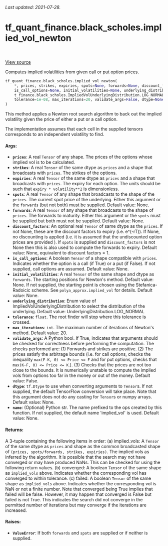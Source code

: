 <!--
This file is generated by a tool. Do not edit directly.
For open-source contributions the docs will be updated automatically.
-->

*Last updated: 2021-07-28.*

<div itemscope itemtype="http://developers.google.com/ReferenceObject">
<meta itemprop="name" content="tf_quant_finance.black_scholes.implied_vol_newton" />
<meta itemprop="path" content="Stable" />
</div>

# tf_quant_finance.black_scholes.implied_vol_newton

<!-- Insert buttons and diff -->

<table class="tfo-notebook-buttons tfo-api" align="left">
</table>

<a target="_blank" href="https://github.com/google/tf-quant-finance/blob/master/tf_quant_finance/black_scholes/implied_vol_newton_root.py">View source</a>



Computes implied volatilities from given call or put option prices.

```python
tf_quant_finance.black_scholes.implied_vol_newton(
    *, prices, strikes, expiries, spots=None, forwards=None, discount_factors=None,
    is_call_options=None, initial_volatilities=None, underlying_distribution=tf_quan
    t_finance.black_scholes.ImpliedVolUnderlyingDistribution.LOG_NORMAL,
    tolerance=1e-08, max_iterations=20, validate_args=False, dtype=None, name=None
)
```



<!-- Placeholder for "Used in" -->

This method applies a Newton root search algorithm to back out the implied
volatility given the price of either a put or a call option.

The implementation assumes that each cell in the supplied tensors corresponds
to an independent volatility to find.

#### Args:


* <b>`prices`</b>: A real `Tensor` of any shape. The prices of the options whose
  implied vol is to be calculated.
* <b>`strikes`</b>: A real `Tensor` of the same dtype as `prices` and a shape that
  broadcasts with `prices`. The strikes of the options.
* <b>`expiries`</b>: A real `Tensor` of the same dtype as `prices` and a shape that
  broadcasts with `prices`. The expiry for each option. The units should be
  such that `expiry * volatility**2` is dimensionless.
* <b>`spots`</b>: A real `Tensor` of any shape that broadcasts to the shape of the
  `prices`. The current spot price of the underlying. Either this argument
  or the `forwards` (but not both) must be supplied.
  Default value: None.
* <b>`forwards`</b>: A real `Tensor` of any shape that broadcasts to the shape of
  `prices`. The forwards to maturity. Either this argument or the `spots`
  must be supplied but both must not be supplied.
  Default value: None.
* <b>`discount_factors`</b>: An optional real `Tensor` of same dtype as the `prices`.
  If not None, these are the discount factors to expiry (i.e. e^(-rT)). If
  None, no discounting is applied (i.e. it is assumed that the undiscounted
  option prices are provided ). If `spots` is supplied and
  `discount_factors` is not None then this is also used to compute the
  forwards to expiry.
  Default value: None, equivalent to discount factors = 1.
* <b>`is_call_options`</b>: A boolean `Tensor` of a shape compatible with `prices`.
  Indicates whether the option is a call (if True) or a put (if False). If
  not supplied, call options are assumed.
  Default value: None.
* <b>`initial_volatilities`</b>: A real `Tensor` of the same shape and dtype as
  `forwards`. The starting positions for Newton's method.
  Default value: None. If not supplied, the starting point is chosen using
    the Stefanica-Radoicic scheme. See `polya_approx.implied_vol` for
    details.
  Default value: None.
* <b>`underlying_distribution`</b>: Enum value of ImpliedVolUnderlyingDistribution to
  select the distribution of the underlying.
  Default value: UnderlyingDistribution.LOG_NORMAL
* <b>`tolerance`</b>: `float`. The root finder will stop where this tolerance is
  crossed.
* <b>`max_iterations`</b>: `int`. The maximum number of iterations of Newton's method.
  Default value: 20.
* <b>`validate_args`</b>: A Python bool. If True, indicates that arguments should be
  checked for correctness before performing the computation. The checks
  performed are: (1) Forwards and strikes are positive. (2) The prices
    satisfy the arbitrage bounds (i.e. for call options, checks the
    inequality `max(F-K, 0) <= Price <= F` and for put options, checks that
    `max(K-F, 0) <= Price <= K`.). (3) Checks that the prices are not too
    close to the bounds. It is numerically unstable to compute the implied
    vols from options too far in the money or out of the money.
  Default value: False.
* <b>`dtype`</b>: `tf.Dtype` to use when converting arguments to `Tensor`s. If not
  supplied, the default TensorFlow conversion will take place. Note that
  this argument does not do any casting for `Tensor`s or numpy arrays.
  Default value: None.
* <b>`name`</b>: (Optional) Python str. The name prefixed to the ops created by this
  function. If not supplied, the default name 'implied_vol' is used.
  Default value: None.


#### Returns:

A 3-tuple containing the following items in order:
   (a) implied_vols: A `Tensor` of the same dtype as `prices` and shape as
     the common broadcasted shape of
     `(prices, spots/forwards, strikes, expiries)`. The implied vols as
     inferred by the algorithm. It is possible that the search may not have
     converged or may have produced NaNs. This can be checked for using the
     following return values.
   (b) converged: A boolean `Tensor` of the same shape as `implied_vols`
     above. Indicates whether the corresponding vol has converged to within
     tolerance.
   (c) failed: A boolean `Tensor` of the same shape as `implied_vols` above.
     Indicates whether the corresponding vol is NaN or not a finite number.
     Note that converged being True implies that failed will be false.
     However, it may happen that converged is False but failed is not True.
     This indicates the search did not converge in the permitted number of
     iterations but may converge if the iterations are increased.



#### Raises:


* <b>`ValueError`</b>: If both `forwards` and `spots` are supplied or if neither is
  supplied.